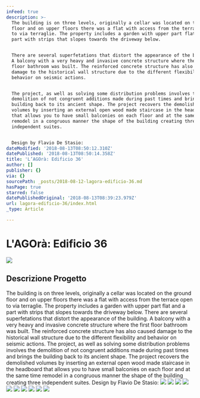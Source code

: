 ```yaml
---
inFeed: true
description: >-
  The building is on three levels, originally a cellar was located on the ground
  floor and on upper floors there was a flat with access from the terrace open
  to via terraglie. The property includes a garden with upper part flat and a
  part with strips that slopes towards the driveway below.


  There are several superfetations that distort the appearance of the building.
  A balcony with a very heavy and invasive concrete structure where the first
  floor bathroom was built. The reinforced concrete structure has also caused
  damage to the historical wall structure due to the different flexibility and
  behavior on seismic actions.


  The project, as well as solving some distribution problems involves the
  demolition of not congruent additions made during past times and brings the
  building back to its ancient shape. The project recovers the demolished
  volumes by inserting an external open wood made staircase in the headboard 
  that allows you to have small balconies on each floor and at the same time
  remodel in a congruous manner the shape of the building creating three
  independent suites.


  Design by Flavio De Stasio:
dateModified: '2018-08-13T08:50:12.310Z'
datePublished: '2018-08-13T08:50:14.358Z'
title: 'L’AGOrà: Edificio 36'
author: []
publisher: {}
via: {}
sourcePath: _posts/2018-08-12-lagora-edificio-36.md
hasPage: true
starred: false
datePublishedOriginal: '2018-08-13T08:39:23.979Z'
url: lagora-edificio-36/index.html
_type: Article

---
```

# L'AGOrà: Edificio 36
![](https://the-grid-user-content.s3-us-west-2.amazonaws.com/af82750e-dc30-41b5-98af-14b86af64594.png)

## Descrizione Progetto

The building is on three levels, originally a cellar was located on the ground floor and on upper floors there was a flat with access from the terrace open to via terraglie. The property includes a garden with upper part flat and a part with strips that slopes towards the driveway below.
There are several superfetations that distort the appearance of the building. A balcony with a very heavy and invasive concrete structure where the first floor bathroom was built. The reinforced concrete structure has also caused damage to the historical wall structure due to the different flexibility and behavior on seismic actions.
The project, as well as solving some distribution problems involves the demolition of not congruent additions made during past times and brings the building back to its ancient shape. The project recovers the demolished volumes by inserting an external open wood made staircase in the headboard that allows you to have small balconies on each floor and at the same time remodel in a congruous manner the shape of the building creating three independent suites.
Design by Flavio De Stasio:
![](https://s3-us-west-2.amazonaws.com/the-grid-img/p/82a416b223dc3929a224d7ddd8c2ee83958e67e0.jpg)
![](https://the-grid-user-content.s3-us-west-2.amazonaws.com/fe53e3ec-d42d-45f2-9fd4-3007c60d470f.jpg)
![](https://s3-us-west-2.amazonaws.com/the-grid-img/p/9b7968e1d103022466ea20d0fc25dcb970c45938.jpg)
![](https://the-grid-user-content.s3-us-west-2.amazonaws.com/690a50df-e96e-464a-943f-a74ec251faf8.jpg)
![](https://the-grid-user-content.s3-us-west-2.amazonaws.com/575a2677-af3c-4944-831b-6f6783798771.jpg)
![](https://the-grid-user-content.s3-us-west-2.amazonaws.com/71e07b9d-4729-4056-9643-f748e08a0290.jpg)
![](https://the-grid-user-content.s3-us-west-2.amazonaws.com/04e9baf9-b944-40a2-9247-2d10623e4b8f.jpg)
![](https://the-grid-user-content.s3-us-west-2.amazonaws.com/a185fbe1-25a1-46bc-a033-03d24c4fc639.jpg)
![](https://the-grid-user-content.s3-us-west-2.amazonaws.com/67d79b3d-4805-4e73-80d8-7fa51972b7d6.jpg)
![](https://the-grid-user-content.s3-us-west-2.amazonaws.com/9ae2b9f6-2041-46ed-a970-f21a88adf0b4.jpg)